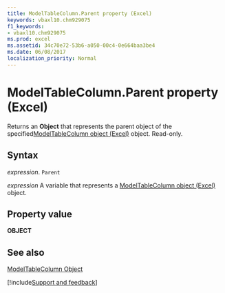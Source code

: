 ```yaml
---
title: ModelTableColumn.Parent property (Excel)
keywords: vbaxl10.chm929075
f1_keywords:
- vbaxl10.chm929075
ms.prod: excel
ms.assetid: 34c70e72-53b6-a050-00c4-0e664baa3be4
ms.date: 06/08/2017
localization_priority: Normal
---
```



# ModelTableColumn.Parent property (Excel)

Returns an  **Object** that represents the parent object of the specified[ModelTableColumn object (Excel)](Excel.modeltablecolumn.md) object. Read-only.


## Syntax

_expression_. `Parent`

_expression_ A variable that represents a [ModelTableColumn object (Excel)](Excel.modeltablecolumn.md) object.


## Property value

 **OBJECT**


## See also



[ModelTableColumn Object](Excel.modeltablecolumn.md)

[!include[Support and feedback](~/includes/feedback-boilerplate.md)]